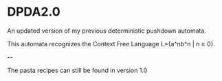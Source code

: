 # DPDA2.0
 
An updated version of my previous deterministic pushdown automata.

This automata recognizes the Context Free Language L={a^nb^n | n ≥ 0}.

--

The pasta recipes can still be found in version 1.0

